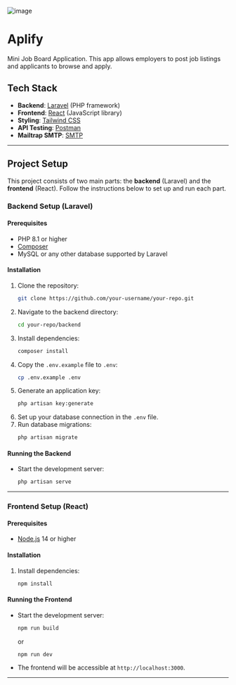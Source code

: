 ![image](https://github.com/user-attachments/assets/0dddd255-f961-4747-b978-b9a7e233172c)

# Aplify
Mini Job Board Application. This app allows employers to post job listings and applicants to browse and apply.

## Tech Stack

- **Backend**: [Laravel](https://laravel.com/) (PHP framework)
- **Frontend**: [React](https://reactjs.org/) (JavaScript library)
- **Styling**: [Tailwind CSS](https://tailwindcss.com/)
- **API Testing**: [Postman](https://www.postman.com/)
- **Mailtrap SMTP**: [SMTP](https://mailtrap.io/)
---

## Project Setup

This project consists of two main parts: the **backend** (Laravel) and the **frontend** (React). Follow the instructions below to set up and run each part.

### Backend Setup (Laravel)

#### Prerequisites
- PHP 8.1 or higher
- [Composer](https://getcomposer.org/)
- MySQL or any other database supported by Laravel

#### Installation
1. Clone the repository:
   ```bash
   git clone https://github.com/your-username/your-repo.git
   ```
2. Navigate to the backend directory:
   ```bash
   cd your-repo/backend
   ```
3. Install dependencies:
   ```bash
   composer install
   ```
4. Copy the `.env.example` file to `.env`:
   ```bash
   cp .env.example .env
   ```
5. Generate an application key:
   ```bash
   php artisan key:generate
   ```
6. Set up your database connection in the `.env` file.
7. Run database migrations:
   ```bash
   php artisan migrate
   ```

#### Running the Backend
- Start the development server:
  ```bash
  php artisan serve
  ```
---

### Frontend Setup (React)

#### Prerequisites
- [Node.js](https://nodejs.org/) 14 or higher

#### Installation
1. Install dependencies:
   ```bash
   npm install
   ```

#### Running the Frontend
- Start the development server:
  ```bash
  npm run build
  ```
  or
  ```bash
  npm run dev
  ```
- The frontend will be accessible at `http://localhost:3000`.

---
